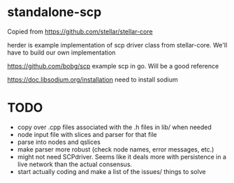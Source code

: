 # standalone-scp
Copied from https://github.com/stellar/stellar-core

herder is example implementation of scp driver class from stellar-core.  We'll have to build our own implementation

https://github.com/bobg/scp
example scp in go.  Will be a good reference

https://doc.libsodium.org/installation
need to install sodium

# TODO
 - copy over .cpp files associated with the .h files in lib/ when needed
 - node input file with slices and parser for that file
 - parse into nodes and qslices
 - make parser more robust (check node names, error messages, etc.)
 - might not need SCPdriver.  Seems like it deals more with persistence in a live network than the actual consensus.
 - start actually coding and make a list of the issues/ things to solve